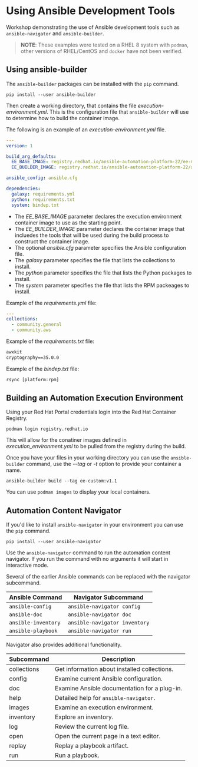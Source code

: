 # Using Ansible Development Tools

Workshop demonstrating the use of Ansible development tools such as `ansible-navigator`
and `ansible-builder`.

>**NOTE**: These examples were tested on a RHEL 8 system with `podman`, other versions
of RHEL/CentOS and `docker` have not been verified.

## Using ansible-builder

The `ansible-builder` packages can be installed with the `pip` command.

```shell
pip install --user ansible-builder
```

Then create a working directory, that contains the file _execution-environment.yml_.
This is the configuration file that `ansible-builder` will use to determine how
to build the container image.

The following is an example of an _execution-environment.yml_ file.

```yml
---
version: 1

build_arg_defaults:
  EE_BASE_IMAGE: registry.redhat.io/ansible-automation-platform-22/ee-minimal-rhel8:latest
  EE_BUILDER_IMAGE: registry.redhat.io/ansible-automation-platform-22/ansible-builder-rhel8:latest

ansible_config: ansible.cfg

dependencies:
  galaxy: requirements.yml
  python: requirements.txt
  system: bindep.txt
```

- The _EE_BASE_IMAGE_ parameter declares the execution environment container image
   to use as the starting point.
- The _EE_BUILDER_IMAGE_ parameter declares the container image that incluedes the
   tools that will be used during the build process to construct the container image.
- The optional _ansible.cfg_ parameter specifies the Ansible configuration file.
- The _galaxy_ parameter specifies the file that lists the collections to install.
- The _python_ parameter specifies the file that lists the Python packages to install.
- The _system_ parameter specifies the file that lists the RPM packeages to install.

Example of the _requirements.yml_ file:

```yml
---
collections:
  - community.general
  - community.aws
```

Example of the _requirements.txt_ file:

```txt
awxkit
cryptography==35.0.0
```

Example of the _bindep.txt_ file:

```txt
rsync [platform:rpm]
```

## Building an Automation Execution Environment

Using your Red Hat Portal credentials login into the Red Hat Container Registry.

```shell
podman login registry.redhat.io
```

This will allow for the conatiner images defined in _execution_environment.yml_ to
be pulled from the registry during the build.

Once you have your files in your working directory you can use the  `ansible-builder`
command, use the _--tag_ or _-t_ option to provide your container a name.

```shell
ansible-builder build --tag ee-custom:v1.1
```

You can use `podman images` to display your local containers.

## Automation Content Navigator

If you'd like to install `ansible-navigator` in your environment you can use the
`pip` command.

```shell
pip install --user ansible-navigator
```

Use the `ansible-navigator` command to run the automation content navigator. If you
run the command with no arguments it will start in interactive mode.

Several of the earlier Ansible commands can be replaced with the navigator subcommand.

| **Ansible Command** | **Navigator Subcommand** |
| --- | --- |
| `ansible-config` | `ansible-navigator config` |
| `ansible-doc` | `ansible-navigator doc` |
| `ansible-inventory` | `ansible-navigator inventory` |
| `ansible-playbook` | `ansible-navigator run` |

Navigator also provides additional functionality.

| **Subcommand** | **Description** |
| --- | --- |
| collections | Get information about installed collections. |
| config | Examine current Ansible configuration. |
| doc | Examine Ansible documentation for a plug-in. |
| help | Detailed help for `ansible-navigator`. |
| images | Examine an execution environment. |
| inventory | Explore an inventory. |
| log | Review the current log file. |
| open | Open the current page in a text editor. |
| replay | Replay a playbook artifact. |
| run | Run a playbook.|
